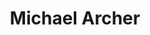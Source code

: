 ---
title: "Michael Archer"
link: ""
email: "mailto:marcher@akamai.com"
description: "The Linode documentation library's profile page and submission listing for Michael Archer"
---
